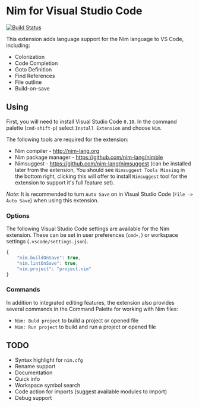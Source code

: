 # Nim for Visual Studio Code

[![Build Status](https://travis-ci.org/pragmagic/vscode-nim.svg?branch=master)](https://travis-ci.org/pragmagic/vscode-nim)

This extension adds language support for the Nim language to VS Code, including:

- Colorization
- Code Completion
- Goto Definition
- Find References
- File outline
- Build-on-save

## Using

First, you will need to install Visual Studio Code `0.10`. 
In the command palette (`cmd-shift-p`) select `Install Extension` and choose `Nim`.  

The following tools are required for the extension:
* Nim compiler - http://nim-lang.org
* Nim package manager - https://github.com/nim-lang/nimble
* Nimsuggest - https://github.com/nim-lang/nimsuggest (can be installed later from the extension, You should see `Nimsuggest Tools Missing` in the bottom right, 
clicking this will offer to install `Nimsuggest` tool for the extension to support it's full feature set).

_Note_: It is recommended to turn `Auto Save` on in Visual Studio Code (`File -> Auto Save`) when using this extension.  

### Options

The following Visual Studio Code settings are available for the Nim extension.  These can be set in user preferences (`cmd+,`) or workspace settings (`.vscode/settings.json`).

```javascript
{
	"nim.buildOnSave": true,
	"nim.lintOnSave": true,
	"nim.project": "project.nim"
}
```

### Commands

In addition to integrated editing features, the extension also provides several commands in the Command Palette for working with Nim files:

* `Nim: Buld project` to build a project or opened file
* `Nim: Run project` to build and run a project or opened file

## TODO

* Syntax highlight for `nim.cfg`
* Rename support
* Documentation
* Quick info
* Workspace symbol search
* Code action for imports (suggest available modules to import)
* Debug support 
